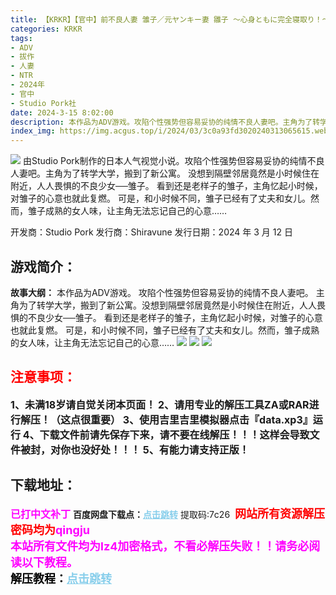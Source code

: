 ```yaml
---
title: 【KRKR】【官中】前不良人妻 雏子／元ヤンキー妻 雛子 ～心身ともに完全寝取り！～／Saving Mrs. Hinako with My Cock!
categories: KRKR
tags:
- ADV
- 拔作
- 人妻
- NTR
- 2024年
- 官中
- Studio Pork社
date: 2024-3-15 8:02:00
description: 本作品为ADV游戏。攻陷个性强势但容易妥协的纯情不良人妻吧。主角为了转学大学，搬到了新公寓。没想到隔壁邻居竟然是小时候住在附近，人人畏惧的不良少女──雏子。
index_img: https://img.acgus.top/i/2024/03/3c0a93fd3020240313065615.webp
---
```

![](https://img.acgus.top/i/2024/03/3c0a93fd3020240313065615.webp)
由Studio Pork制作的日本人气视觉小说。攻陷个性强势但容易妥协的纯情不良人妻吧。主角为了转学大学，搬到了新公寓。
没想到隔壁邻居竟然是小时候住在附近，人人畏惧的不良少女──雏子。
看到还是老样子的雏子，主角忆起小时候，对雏子的心意也就此复燃。
可是，和小时候不同，雏子已经有了丈夫和女儿。然而，雏子成熟的女人味，让主角无法忘记自己的心意……

开发商：Studio Pork
发行商：Shiravune
发行日期：2024 年 3 月 12 日

## 游戏简介：
**故事大纲：**
本作品为ADV游戏。
攻陷个性强势但容易妥协的纯情不良人妻吧。
主角为了转学大学，搬到了新公寓。没想到隔壁邻居竟然是小时候住在附近，人人畏惧的不良少女──雏子。
看到还是老样子的雏子，主角忆起小时候，对雏子的心意也就此复燃。
可是，和小时候不同，雏子已经有了丈夫和女儿。然而，雏子成熟的女人味，让主角无法忘记自己的心意……
![](https://img.acgus.top/i/2024/03/2b38ac5ddd20240313065621.webp)
![](https://img.acgus.top/i/2024/03/8aefec8bc520240313065619.webp)
![](https://img.acgus.top/i/2024/03/7d44cba71620240313065617.webp)





## <font color=#FF0000 >注意事项：</font>
<font size=3><b>1、未满18岁请自觉关闭本页面！
2、请用专业的解压工具ZA或RAR进行解压！（这点很重要）
3、使用吉里吉里模拟器点击『data.xp3』运行
4、下载文件前请先保存下来，请不要在线解压！！！这样会导致文件被封，对你也没好处！！！
5、有能力请支持正版！</b></font>

## 下载地址：
<font color=#FF00FF size=3><b>已打中文补丁</b></font>
<b>百度网盘下载点：</b><a href="https://pan.baidu.com/s/1jlhNvn3FXHxwekO6ljrT2A?pwd=7c26" style="color: #87CEEB;"><b>点击跳转</b></a> 提取码:7c26
<a style="padding: 0" href="https://post.qingju.org/AD/"><img style="max-width:100%" src="https://img.acgus.top/i/2024/07/478f689b8021d8d499ab43d21acf137a.gif" alt=""></a>
<b><font color=#FF0000 size=4>网站所有资源解压密码均为</b></font><b><font color=#FF00FF size=4>qingju</font><font color=#FF0000 ></font></b><br><b><font color=#FF00FF size=4>本站所有文件均为lz4加密格式，不看必解压失败！！请务必阅读以下教程。</b></font><br><b><font color=#000 size=4>解压教程：</b><a href="https://post.qingju.org/tutorial/000/" style="color: #87CEEB;"><b>点击跳转</b></a>